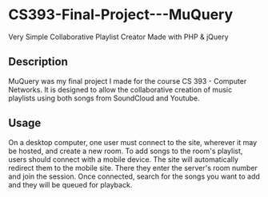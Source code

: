 # CS393-Final-Project---MuQuery
Very Simple Collaborative Playlist Creator Made with PHP &amp; jQuery

## Description

MuQuery was my final project I made for the course CS 393 - Computer Networks.
It is designed to allow the collaborative creation of music playlists using both songs from SoundCloud and Youtube.

## Usage
On a desktop computer, one user must connect to the site, wherever it may be hosted, and create a new room.
To add songs to the room's playlist, users should connect with a mobile device. The site will automatically redirect
them to the mobile site. There they enter the server's room number and join the session. 
Once connected, search for the songs you want to add and they will be queued for playback.
